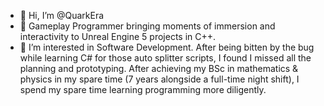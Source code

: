 - 👋 Hi, I’m @QuarkEra
- 🌱 Gameplay Programmer bringing moments of immersion and interactivity to Unreal Engine 5 projects in C++.
- 👀 I’m interested in Software Development. After being bitten by the bug while learning C# for those auto splitter scripts, I found I missed all the planning and prototyping. After achieving my BSc in mathematics & physics in my spare time (7 years alongside a full-time night shift), I spend my spare time learning programming more diligently.

<!---
QuarkEra/QuarkEra is a ✨ special ✨ repository because its `README.md` (this file) appears on your GitHub profile.
You can click the Preview link to take a look at your changes.
--->

